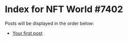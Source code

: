 # Index for NFT World #7402
Posts will be displayed in the order below:

- [Your first post](./001-first.md)


